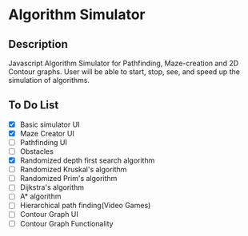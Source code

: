 # Algorithm Simulator

## Description

Javascript Algorithm Simulator for Pathfinding, Maze-creation and 2D Contour graphs. User will be able to start, stop, see, and speed up the simulation of algorithms.

## To Do List

* [x] Basic simulator UI
* [x] Maze Creator UI
* [ ] Pathfinding UI
* [ ] Obstacles
* [x] Randomized depth first search algorithm
* [ ] Randomized Kruskal's algorithm
* [ ] Randomized Prim's algorithm
* [ ] Dijkstra's algorithm
* [ ] A* algorithm
* [ ] Hierarchical path finding(Video Games)
* [ ] Contour Graph UI
* [ ] Contour Graph Functionality
